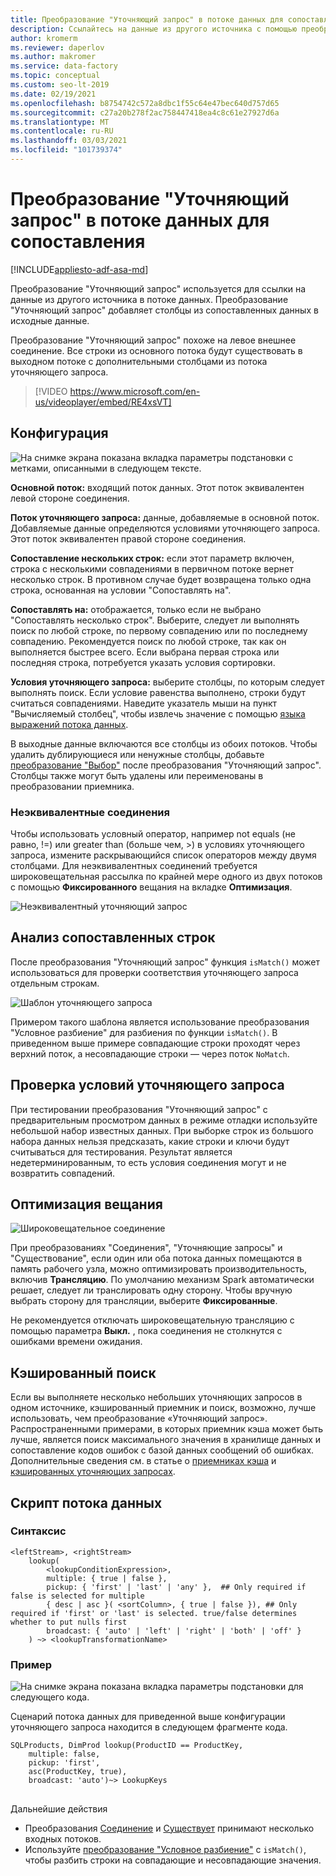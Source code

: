 ```yaml
---
title: Преобразование "Уточняющий запрос" в потоке данных для сопоставления
description: Ссылайтесь на данные из другого источника с помощью преобразования "Уточняющий запрос" в потоке данных сопоставления.
author: kromerm
ms.reviewer: daperlov
ms.author: makromer
ms.service: data-factory
ms.topic: conceptual
ms.custom: seo-lt-2019
ms.date: 02/19/2021
ms.openlocfilehash: b8754742c572a8dbc1f55c64e47bec640d757d65
ms.sourcegitcommit: c27a20b278f2ac758447418ea4c8c61e27927d6a
ms.translationtype: MT
ms.contentlocale: ru-RU
ms.lasthandoff: 03/03/2021
ms.locfileid: "101739374"
---
```

# <a name="lookup-transformation-in-mapping-data-flow"></a>Преобразование "Уточняющий запрос" в потоке данных для сопоставления

[!INCLUDE[appliesto-adf-asa-md](includes/appliesto-adf-asa-md.md)]

Преобразование "Уточняющий запрос" используется для ссылки на данные из другого источника в потоке данных. Преобразование "Уточняющий запрос" добавляет столбцы из сопоставленных данных в исходные данные.

Преобразование "Уточняющий запрос" похоже на левое внешнее соединение. Все строки из основного потока будут существовать в выходном потоке с дополнительными столбцами из потока уточняющего запроса.

> [!VIDEO https://www.microsoft.com/en-us/videoplayer/embed/RE4xsVT]

## <a name="configuration"></a>Конфигурация

![На снимке экрана показана вкладка параметры подстановки с метками, описанными в следующем тексте.](media/data-flow/lookup1.png "Поиск")

**Основной поток:** входящий поток данных. Этот поток эквивалентен левой стороне соединения.

**Поток уточняющего запроса:** данные, добавляемые в основной поток. Добавляемые данные определяются условиями уточняющего запроса. Этот поток эквивалентен правой стороне соединения.

**Сопоставление нескольких строк:** если этот параметр включен, строка с несколькими совпадениями в первичном потоке вернет несколько строк. В противном случае будет возвращена только одна строка, основанная на условии "Сопоставлять на".

**Сопоставлять на:** отображается, только если не выбрано "Сопоставлять несколько строк". Выберите, следует ли выполнять поиск по любой строке, по первому совпадению или по последнему совпадению. Рекомендуется поиск по любой строке, так как он выполняется быстрее всего. Если выбрана первая строка или последняя строка, потребуется указать условия сортировки.

**Условия уточняющего запроса:** выберите столбцы, по которым следует выполнять поиск. Если условие равенства выполнено, строки будут считаться совпадениями. Наведите указатель мыши на пункт "Вычисляемый столбец", чтобы извлечь значение с помощью [языка выражений потока данных](data-flow-expression-functions.md).

В выходные данные включаются все столбцы из обоих потоков. Чтобы удалить дублирующиеся или ненужные столбцы, добавьте [преобразование "Выбор"](data-flow-select.md) после преобразования "Уточняющий запрос". Столбцы также могут быть удалены или переименованы в преобразовании приемника.

### <a name="non-equi-joins"></a>Неэквивалентные соединения

Чтобы использовать условный оператор, например not equals (не равно, !=) или greater than (больше чем, >) в условиях уточняющего запроса, измените раскрывающийся список операторов между двумя столбцами. Для неэквивалентных соединений требуется широковещательная рассылка по крайней мере одного из двух потоков с помощью **Фиксированного** вещания на вкладке **Оптимизация**.

![Неэквивалентный уточняющий запрос](media/data-flow/non-equi-lookup.png "Неэквивалентный уточняющий запрос")

## <a name="analyzing-matched-rows"></a>Анализ сопоставленных строк

После преобразования "Уточняющий запрос" функция `isMatch()` может использоваться для проверки соответствия уточняющего запроса отдельным строкам.

![Шаблон уточняющего запроса](media/data-flow/lookup111.png "Шаблон уточняющего запроса")

Примером такого шаблона является использование преобразования "Условное разбиение" для разбиения по функции `isMatch()`. В приведенном выше примере совпадающие строки проходят через верхний поток, а несовпадающие строки — через поток ```NoMatch```.

## <a name="testing-lookup-conditions"></a>Проверка условий уточняющего запроса

При тестировании преобразования "Уточняющий запрос" с предварительным просмотром данных в режиме отладки используйте небольшой набор известных данных. При выборке строк из большого набора данных нельзя предсказать, какие строки и ключи будут считываться для тестирования. Результат является недетерминированным, то есть условия соединения могут и не возвратить совпадений.

## <a name="broadcast-optimization"></a>Оптимизация вещания

![Широковещательное соединение](media/data-flow/broadcast.png "Широковещательное соединение")

При преобразованиях "Соединения", "Уточняющие запросы" и "Существование", если один или оба потока данных помещаются в память рабочего узла, можно оптимизировать производительность, включив **Трансляцию**. По умолчанию механизм Spark автоматически решает, следует ли транслировать одну сторону. Чтобы вручную выбрать сторону для трансляции, выберите **Фиксированные**.

Не рекомендуется отключать широковещательную трансляцию с помощью параметра **Выкл.** , пока соединения не столкнутся с ошибками времени ожидания.

## <a name="cached-lookup"></a>Кэшированный поиск

Если вы выполняете несколько небольших уточняющих запросов в одном источнике, кэшированный приемник и поиск, возможно, лучше использовать, чем преобразование «Уточняющий запрос». Распространенными примерами, в которых приемник кэша может быть лучше, является поиск максимального значения в хранилище данных и сопоставление кодов ошибок с базой данных сообщений об ошибках. Дополнительные сведения см. в статье о [приемниках кэша](data-flow-sink.md#cache-sink) и [кэшированных уточняющих запросах](concepts-data-flow-expression-builder.md#cached-lookup).

## <a name="data-flow-script"></a>Скрипт потока данных

### <a name="syntax"></a>Синтаксис

```
<leftStream>, <rightStream>
    lookup(
        <lookupConditionExpression>,
        multiple: { true | false },
        pickup: { 'first' | 'last' | 'any' },  ## Only required if false is selected for multiple
        { desc | asc }( <sortColumn>, { true | false }), ## Only required if 'first' or 'last' is selected. true/false determines whether to put nulls first
        broadcast: { 'auto' | 'left' | 'right' | 'both' | 'off' }
    ) ~> <lookupTransformationName>
```
### <a name="example"></a>Пример

![На снимке экрана показана вкладка параметры подстановки для следующего кода.](media/data-flow/lookup-dsl-example.png "Поиск")

Сценарий потока данных для приведенной выше конфигурации уточняющего запроса находится в следующем фрагменте кода.

```
SQLProducts, DimProd lookup(ProductID == ProductKey,
    multiple: false,
    pickup: 'first',
    asc(ProductKey, true),
    broadcast: 'auto')~> LookupKeys
```
## 
Дальнейшие действия

* Преобразования [Соединение](data-flow-join.md) и [Существует](data-flow-exists.md) принимают несколько входных потоков.
* Используйте [преобразование "Условное разбиение"](data-flow-conditional-split.md) с ```isMatch()```, чтобы разбить строки на совпадающие и несовпадающие значения.

